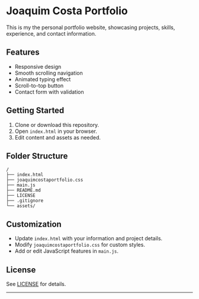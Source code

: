 # Joaquim Costa Portfolio

This is my the personal portfolio website, showcasing projects, skills, experience, and contact information.

## Features

- Responsive design
- Smooth scrolling navigation
- Animated typing effect
- Scroll-to-top button
- Contact form with validation

## Getting Started

1. Clone or download this repository.
2. Open `index.html` in your browser.
3. Edit content and assets as needed.

## Folder Structure

```
/
├── index.html
├── joaquimcostaportfolio.css
├── main.js
├── README.md
├── LICENSE
├── .gitignore
└── assets/
```

## Customization

- Update `index.html` with your information and project details.
- Modify `joaquimcostaportfolio.css` for custom styles.
- Add or edit JavaScript features in `main.js`.

## License

See [LICENSE](LICENSE) for details.

---